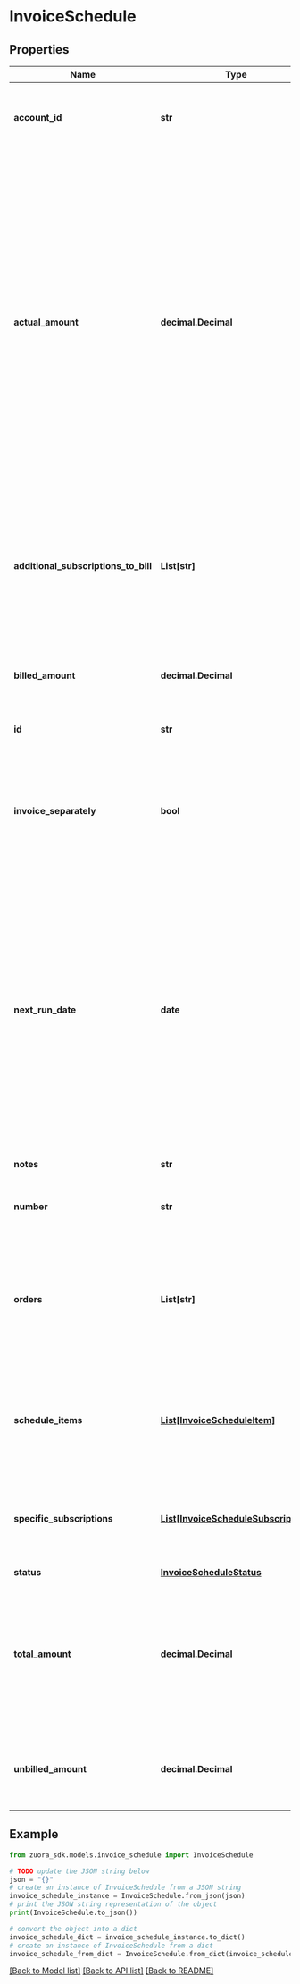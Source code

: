 # InvoiceSchedule


## Properties

Name | Type | Description | Notes
------------ | ------------- | ------------- | -------------
**account_id** | **str** | The ID of the customer account that the invoice schedule belongs to.  | [optional] 
**actual_amount** | **decimal.Decimal** | The actual amount that needs to be billed during the processing of the invoice schedule.  By default, the actual amount is the same as the total amount. Even if order changes occur like Remove Product or Cancel Subscription, the value of the &#x60;totalAmount&#x60; field keeps unchanged. The value of the &#x60;actualAmount&#x60; field reflects the actual amount to be billed.  | [optional] 
**additional_subscriptions_to_bill** | **List[str]** | A list of the numbers of the subscriptions that need to be billed together with the invoice schedule.   One invoice schedule can have at most 600 additional subscriptions.  | [optional] 
**billed_amount** | **decimal.Decimal** | The amount that has been billed during the processing of the invoice schedule.  | [optional] 
**id** | **str** | The unique ID of the invoice schedule.  | [optional] 
**invoice_separately** | **bool** | Whether the invoice items created from the invoice schedule appears on a separate invoice when Zuora generates invoices.  | [optional] 
**next_run_date** | **date** | The run date of the next execution of invoice schedule. By default, the next run date is the same as run date of next pending invoice schedule item. It can be overwritten with a different date other than the default value. When the invoice schedule has completed the execution, the next run date is null.  | [optional] 
**notes** | **str** | Comments on the invoice schedule.  | [optional] 
**number** | **str** | The sequence number of the invoice schedule.  | [optional] 
**orders** | **List[str]** | A list of the IDs or numbers of the orders associated with the invoice schedule. One invoice schedule can be associated with at most 10 orders.  | [optional] 
**schedule_items** | [**List[InvoiceScheduleItem]**](InvoiceScheduleItem.md) | Container for schedule items. One invoice schedule can have at most 50 invoice schedule items.  | [optional] 
**specific_subscriptions** | [**List[InvoiceScheduleSubscription]**](InvoiceScheduleSubscription.md) | A list of the numbers of specific subscriptions associated with the invoice schedule.  | [optional] 
**status** | [**InvoiceScheduleStatus**](InvoiceScheduleStatus.md) |  | [optional] 
**total_amount** | **decimal.Decimal** | The total amount that needs to be billed during the processing of the invoice schedule.   The value of this field keeps unchanged once invoice schedule items are created.  | [optional] 
**unbilled_amount** | **decimal.Decimal** | The amount that is waiting to be billed during the processing of the invoice schedule.  | [optional] 

## Example

```python
from zuora_sdk.models.invoice_schedule import InvoiceSchedule

# TODO update the JSON string below
json = "{}"
# create an instance of InvoiceSchedule from a JSON string
invoice_schedule_instance = InvoiceSchedule.from_json(json)
# print the JSON string representation of the object
print(InvoiceSchedule.to_json())

# convert the object into a dict
invoice_schedule_dict = invoice_schedule_instance.to_dict()
# create an instance of InvoiceSchedule from a dict
invoice_schedule_from_dict = InvoiceSchedule.from_dict(invoice_schedule_dict)
```
[[Back to Model list]](../README.md#documentation-for-models) [[Back to API list]](../README.md#documentation-for-api-endpoints) [[Back to README]](../README.md)


